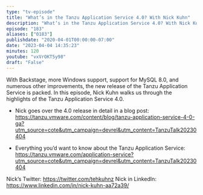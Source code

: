 ```yaml
---
type: "tv-episode"
title: "What’s in the Tanzu Application Service 4.0? With Nick Kuhn"
description: "What’s in the Tanzu Application Service 4.0? With Nick Kuhn"
episode: "183"
aliases: ["0183"]
publishdate: "2020-04-01T00:00:00-07:00"
date: "2023-04-04 14:35:23"
minutes: 120
youtube: "vxVrOKT5y98"
draft: "False"
---
```


With Backstage, more Windows support, support for MySQL 8.0, and numerous other improvements, the new release of the Tanzu Application Service is packed. In this episode, Nick Kuhn walks us through the highlights of the Tanzu Application Service 4.0.

- Nick goes over the 4.0 release in detail in a blog post: https://tanzu.vmware.com/content/blog/tanzu-application-service-4-0-ga?utm_source=cote&utm_campaign=devrel&utm_content=TanzuTalk20230404

- Everything you’d want to know about the Tanzu Application Service: https://tanzu.vmware.com/application-service?utm_source=cote&utm_campaign=devrel&utm_content=TanzuTalk20230404

Nick’s Twitter: https://twitter.com/tehkuhnz
Nick in LinkedIn: https://www.linkedin.com/in/nick-kuhn-aa72a39/